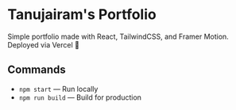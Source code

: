 # Tanujairam's Portfolio

Simple portfolio made with React, TailwindCSS, and Framer Motion.  
Deployed via Vercel 🚀

## Commands
- `npm start` — Run locally
- `npm run build` — Build for production
